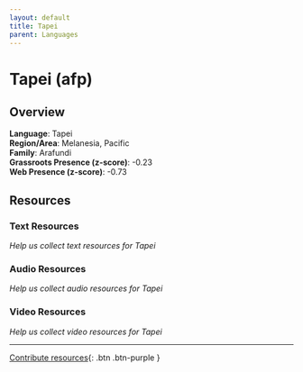 ```yaml
---
layout: default
title: Tapei
parent: Languages
---
```


# Tapei (afp)

## Overview

**Language**: Tapei  
**Region/Area**: Melanesia, Pacific  
**Family**: Arafundi  
**Grassroots Presence (z-score)**: -0.23  
**Web Presence (z-score)**: -0.73  

## Resources

### Text Resources
*Help us collect text resources for Tapei*

### Audio Resources
*Help us collect audio resources for Tapei*

### Video Resources
*Help us collect video resources for Tapei*

---

[Contribute resources](https://forms.office.com/e/1SfLJx3u1r){: .btn .btn-purple }
